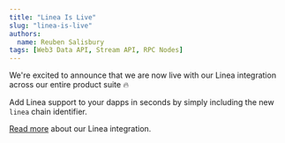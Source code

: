 ```yaml
---
title: "Linea Is Live"
slug: "linea-is-live"
authors:
  name: Reuben Salisbury
tags: [Web3 Data API, Stream API, RPC Nodes]
---
```


We're excited to announce that we are now live with our Linea integration across our entire product suite 🔥

Add Linea support to your dapps in seconds by simply including the new `linea` chain identifier.

[Read more](https://moralis.io/chains/linea/) about our Linea integration.
